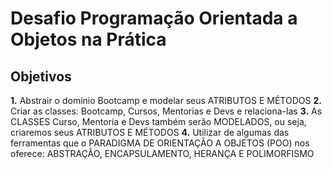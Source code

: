 # Desafio Programação Orientada a Objetos na Prática

## Objetivos
**1.** Abstrair o domínio Bootcamp e modelar seus ATRIBUTOS E MÉTODOS
**2.** Criar as classes: Bootcamp, Cursos, Mentorias e Devs e relaciona-las
**3.** As CLASSES Curso, Mentoria e Devs também serão MODELADOS, ou seja, criaremos seus ATRIBUTOS E MÉTODOS
**4.** Utilizar de algumas das ferramentas que o PARADIGMA DE ORIENTAÇÃO A OBJETOS (POO) nos oferece: ABSTRAÇÃO, ENCAPSULAMENTO, HERANÇA E POLIMORFISMO